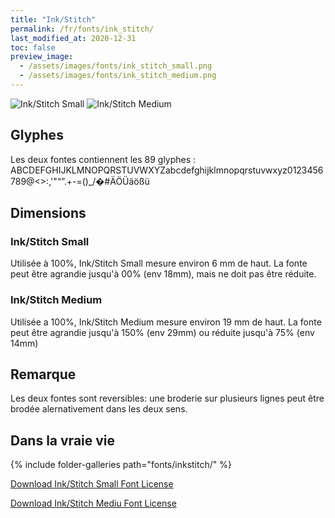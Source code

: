 ```yaml
---
title: "Ink/Stitch"
permalink: /fr/fonts/ink_stitch/
last_modified_at: 2020-12-31
toc: false
preview_image:
  - /assets/images/fonts/ink_stitch_small.png
  - /assets/images/fonts/ink_stitch_medium.png
---
```


![Ink/Stitch Small](/assets/images/fonts/ink_stitch_small.png)
![Ink/Stitch Medium](/assets/images/fonts/ink_stitch_medium.png)


## Glyphes
Les deux fontes  contiennent  les 89 glyphes :
ABCDEFGHIJKLMNOPQRSTUVWXYZabcdefghijklmnopqrstuvwxyz0123456789@<>:,'"“”.+-=()_/�#ÄÖÜäößü

## Dimensions

### Ink/Stitch Small
Utilisée à 100%, Ink/Stitch Small mesure environ  6 mm de haut.
La fonte peut être agrandie jusqu'à 00% (env 18mm), mais ne doit pas être réduite.

### Ink/Stitch Medium
Utilisée a  100%, Ink/Stitch Medium mesure environ  19 mm de haut.
La fonte peut être agrandie jusqu'à 150% (env 29mm) ou réduite jusqu'à 75% (env 14mm)

## Remarque

Les deux fontes sont reversibles: une broderie sur plusieurs lignes peut être brodée alernativement dans les deux sens.


## Dans la vraie vie

{% include folder-galleries path="fonts/inkstitch/" %}

[Download Ink/Stitch Small Font License](https://github.com/inkstitch/inkstitch/tree/main/fonts/small_font/LICENSE)

[Download Ink/Stitch Mediu Font License](https://github.com/inkstitch/inkstitch/tree/main/fonts/medium_font/LICENSE)

